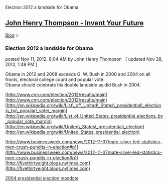 Election 2012 a landside for Obama 

[John Henry Thompson - Invent Your Future](../index.html)
---------------------------------------------------------

    

[Blog](../z-blog-1.html)‎ > ‎

### Election 2012 a landside for Obama

posted Nov 11, 2012, 8:04 AM by John Henry Thompson   \[ updated Nov 28, 2012, 1:48 PM \]

Obama in 2012 and 2008 exceeds G. W. Bush in 2000 and 2004 on all fronts, electoral college count and popular vote.  
Obama should celebrate his double landside as did Bush in 2004.  
  
[http://www.cnn.com/election/2012/results/main](http://www.cnn.com/election/2012/results/main)  
[http://en.wikipedia.org/wiki/List\_of\_United\_States\_presidential\_elections\_by\_popular\_vote\_margin](http://en.wikipedia.org/wiki/List_of_United_States_presidential_elections_by_popular_vote_margin)  
[http://en.wikipedia.org/wiki/United\_States\_presidential\_election](http://en.wikipedia.org/wiki/United_States_presidential_election)  
  
[http://www.businessweek.com/news/2012-11-07/nate-silver-led-statistics-men-crush-pundits-in-election#p1](http://www.businessweek.com/news/2012-11-07/nate-silver-led-statistics-men-crush-pundits-in-election#p1)  
[http://fivethirtyeight.blogs.nytimes.com](http://fivethirtyeight.blogs.nytimes.com)  
  
[2004 presidential election mandate](https://www.google.com/search?client=safari&rls=en&q=2004+presidential+election+mandate&ie=UTF-8&oe=UTF-8)  

